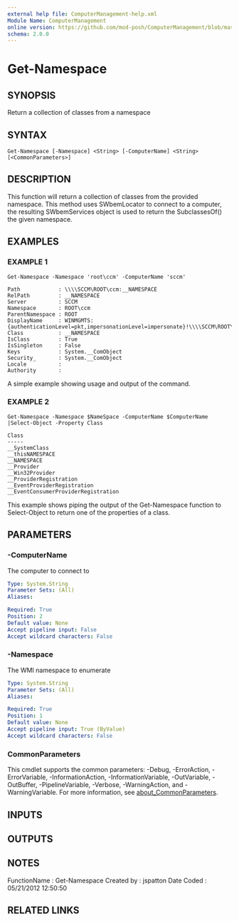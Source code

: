 ```yaml
---
external help file: ComputerManagement-help.xml
Module Name: ComputerManagement
online version: https://github.com/mod-posh/ComputerManagement/blob/master/docs/Get-Namespace#get-namespace
schema: 2.0.0
---
```


# Get-Namespace

## SYNOPSIS
Return a collection of classes from a namespace

## SYNTAX

```
Get-Namespace [-Namespace] <String> [-ComputerName] <String> [<CommonParameters>]
```

## DESCRIPTION
This function will return a collection of classes from the provided namespace.
This method uses SWbemLocator to connect to a computer, the resulting
SWbemServices object is used to return the SubclassesOf() the given namespace.

## EXAMPLES

### EXAMPLE 1
```
Get-Namespace -Namespace 'root\ccm' -ComputerName 'sccm'

Path            : \\\\SCCM\ROOT\ccm:__NAMESPACE
RelPath         : __NAMESPACE
Server          : SCCM
Namespace       : ROOT\ccm
ParentNamespace : ROOT
DisplayName     : WINMGMTS:{authenticationLevel=pkt,impersonationLevel=impersonate}!\\\\SCCM\ROOT\ccm:__NAMESPACE
Class           : __NAMESPACE
IsClass         : True
IsSingleton     : False
Keys            : System.__ComObject
Security_       : System.__ComObject
Locale          :
Authority       :
```

A simple example showing usage and output of the command.

### EXAMPLE 2
```
Get-Namespace -Namespace $NameSpace -ComputerName $ComputerName |Select-Object -Property Class

Class
-----
__SystemClass
__thisNAMESPACE
__NAMESPACE
__Provider
__Win32Provider
__ProviderRegistration
__EventProviderRegistration
__EventConsumerProviderRegistration
```

This example shows piping the output of the Get-Namespace function to Select-Object to return
one of the properties of a class.

## PARAMETERS

### -ComputerName
The computer to connect to

```yaml
Type: System.String
Parameter Sets: (All)
Aliases:

Required: True
Position: 2
Default value: None
Accept pipeline input: False
Accept wildcard characters: False
```

### -Namespace
The WMI namespace to enumerate

```yaml
Type: System.String
Parameter Sets: (All)
Aliases:

Required: True
Position: 1
Default value: None
Accept pipeline input: True (ByValue)
Accept wildcard characters: False
```

### CommonParameters
This cmdlet supports the common parameters: -Debug, -ErrorAction, -ErrorVariable, -InformationAction, -InformationVariable, -OutVariable, -OutBuffer, -PipelineVariable, -Verbose, -WarningAction, and -WarningVariable. For more information, see [about_CommonParameters](http://go.microsoft.com/fwlink/?LinkID=113216).

## INPUTS

## OUTPUTS

## NOTES
FunctionName : Get-Namespace
Created by   : jspatton
Date Coded   : 05/21/2012 12:50:50

## RELATED LINKS


